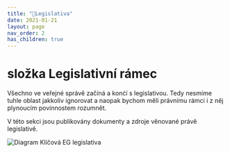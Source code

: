```yaml
---
title: "📁Legislativa"
date: 2021-01-21
layout: page
nav_order: 2
has_children: true
---
```


# složka Legislativní rámec

Všechno ve veřejné správě začíná a konćí s legislativou. Tedy nesmíme tuhle oblast jakkoliv ignorovat a naopak bychom měli právnímu rámci i z něj plynoucím povinnostem rozumnět.

V této sekci jsou publikovány dokumenty a zdroje věnované právě legislativě.

![Diagram Klíčová EG legislativa](https://gitlab.com/egdilna/architektura-eg-urad/-/raw/Schv%C3%A1len%C3%A9/diagramy/Kl%C3%AD%C4%8Dov%C3%A1-EG-legislativa.png)

